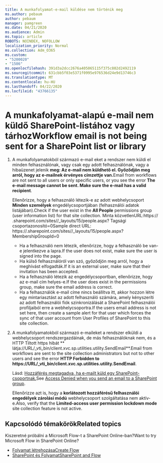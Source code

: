 ```yaml
---
title: A munkafolyamat-e-mail küldése nem történik meg
ms.author: pebaum
author: pebaum
manager: pamgreen
ms.date: 04/21/2020
ms.audience: Admin
ms.topic: article
ROBOTS: NOINDEX, NOFOLLOW
localization_priority: Normal
ms.collection: Adm_O365
ms.custom:
- "5200020"
- "1586"
ms.openlocfilehash: 391d3a2dcc2676a405065115f375c802d2492119
ms.sourcegitcommit: 631cbb5f03e5371f0995e976536d24e9d13746c3
ms.translationtype: MT
ms.contentlocale: hu-HU
ms.lasthandoff: 04/22/2020
ms.locfileid: "43766135"
---
```

# <a name="workflow-email-is-not-being-sent-for-a-sharepoint-list-or-library"></a><span data-ttu-id="d3674-102">A munkafolyamat-alapú e-mail nem küldő SharePoint-listához vagy tárhoz</span><span class="sxs-lookup"><span data-stu-id="d3674-102">Workflow email is not being sent for a SharePoint list or library</span></span>

1. <span data-ttu-id="d3674-103">A munkafolyamatokból származó e-mail eket a rendszer nem küldi el minden felhasználónak, vagy csak egy adott felhasználónak, vagy a hibaüzenet jelenik **meg: Az e-mail nem küldhető el. Győződjön meg arról, hogy az e-mailnek érvényes címzettje van.**</span><span class="sxs-lookup"><span data-stu-id="d3674-103">Email from workflows are not sent to all users or only specific users, or you see the error **The e-mail message cannot be sent. Make sure the e-mail has a valid recipient**.</span></span>

    <span data-ttu-id="d3674-104">Ellenőrizze, hogy a felhasználó létezik-e az adott webhelycsoport **Minden személyek** engedélycsoportjában (felhasználói adatok listájában).</span><span class="sxs-lookup"><span data-stu-id="d3674-104">Check if the user exist in the **All People** permissions group (user information list) for that site collection.</span></span>  <span data-ttu-id="d3674-105">Minta közvetlen<tenant>URL:https:// .sharepoint.com/sites/<sitename>/_layouts/15/people.aspx? Tagsági csoportazonosító=0</span><span class="sxs-lookup"><span data-stu-id="d3674-105">Sample direct URL: https://<tenant>.sharepoint.com/sites/<sitename>/_layouts/15/people.aspx?MembershipGroupId=0</span></span>

    - <span data-ttu-id="d3674-106">Ha a felhasználó nem létezik, ellenőrizze, hogy a felhasználó be van-e jelentkezve a lapra.</span><span class="sxs-lookup"><span data-stu-id="d3674-106">If the user does not exist, make sure the user is signed into the page.</span></span> 
    - <span data-ttu-id="d3674-107">Ha külső felhasználóról van szó, győződjön meg arról, hogy a meghívást elfogadták.</span><span class="sxs-lookup"><span data-stu-id="d3674-107">If it is an external user, make sure that their invitation has been accepted.</span></span>
    - <span data-ttu-id="d3674-108">Ha a felhasználó létezik az engedélycsoportban, ellenőrizze, hogy az e-mail cím helyes-e.</span><span class="sxs-lookup"><span data-stu-id="d3674-108">If the user does exist in the permissions group, make sure the email address is correct.</span></span>
    - <span data-ttu-id="d3674-109">Ha a felhasználók e-mail címe nincs beállítva itt, akkor hozzon létre egy mintariasztást az adott felhasználó számára, amely kényszeríti az adott felhasználói fiók szinkronizálását a SharePoint felhasználói profiljaiból erre a webhelycsoportra.</span><span class="sxs-lookup"><span data-stu-id="d3674-109">If the users email address is not set here, then create a sample alert for that user which forces the sync of that user account from User Profiles of SharePoint to this site collection.</span></span>
 
2. <span data-ttu-id="d3674-110">A munkafolyamatokból származó e-maileket a rendszer elküldi a webhelycsoport rendszergazdáinak, de más felhasználóknak nem, és a HTTP Tiltott https hibát \*\* <span>látja:</span>//URL/_vti_bin/client.xvc.sp.utilities.utility.SendEmail\*\*.</span><span class="sxs-lookup"><span data-stu-id="d3674-110">Email from workflows are sent to the site collection administrators but not to other users and see the error **HTTP Forbidden to <span>https:</span>//URL/_vti_bin/client.xvc.sp.utilities.utility.SendEmail**.</span></span>
 

    <span data-ttu-id="d3674-111">Lásd: [Hozzáférés megtagadva, ha e-mailt küld egy SharePoint-csoportnak.](https://docs.microsoft.com/sharepoint/support/sharing-and-permissions/access-denied-when-send-an-email-to-groups)</span><span class="sxs-lookup"><span data-stu-id="d3674-111">See [Access Denied when you send an email to a SharePoint group](https://docs.microsoft.com/sharepoint/support/sharing-and-permissions/access-denied-when-send-an-email-to-groups).</span></span>

    <span data-ttu-id="d3674-112">Ellenőrizze azt is, hogy a **korlátozott hozzáférésű felhasználói engedélyek zárolási módú** webhelycsoport szolgáltatása nem aktív-e.</span><span class="sxs-lookup"><span data-stu-id="d3674-112">Also, verify that the **Limited-access user permission lockdown mode** site collection feature is not active.</span></span>


## <a name="related-topics"></a><span data-ttu-id="d3674-113">Kapcsolódó témakörök</span><span class="sxs-lookup"><span data-stu-id="d3674-113">Related topics</span></span>
<span data-ttu-id="d3674-114">Kiszeretné próbálni a Microsoft Flow-t a SharePoint Online-ban?</span><span class="sxs-lookup"><span data-stu-id="d3674-114">Want to try Microsoft Flow in SharePoint Online?</span></span>
- [<span data-ttu-id="d3674-115">Folyamat létrehozása</span><span class="sxs-lookup"><span data-stu-id="d3674-115">Create Flow</span></span>](https://support.office.com/article/Create-a-flow-for-a-list-or-library-in-SharePoint-Online-or-OneDrive-for-Business-a9c3e03b-0654-46af-a254-20252e580d01) 
- [<span data-ttu-id="d3674-116">SharePoint és Folyamat</span><span class="sxs-lookup"><span data-stu-id="d3674-116">SharePoint and Flow</span></span>](https://flow.microsoft.com/blog/sharepoint-and-flow/) 


